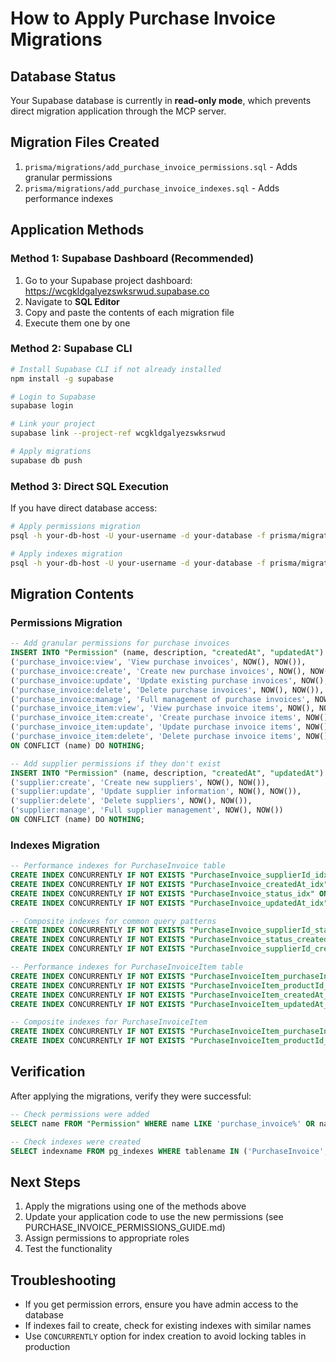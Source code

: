 # How to Apply Purchase Invoice Migrations

## Database Status
Your Supabase database is currently in **read-only mode**, which prevents direct migration application through the MCP server.

## Migration Files Created
1. `prisma/migrations/add_purchase_invoice_permissions.sql` - Adds granular permissions
2. `prisma/migrations/add_purchase_invoice_indexes.sql` - Adds performance indexes

## Application Methods

### Method 1: Supabase Dashboard (Recommended)
1. Go to your Supabase project dashboard: https://wcgkldgalyezswksrwud.supabase.co
2. Navigate to **SQL Editor**
3. Copy and paste the contents of each migration file
4. Execute them one by one

### Method 2: Supabase CLI
```bash
# Install Supabase CLI if not already installed
npm install -g supabase

# Login to Supabase
supabase login

# Link your project
supabase link --project-ref wcgkldgalyezswksrwud

# Apply migrations
supabase db push
```

### Method 3: Direct SQL Execution
If you have direct database access:
```bash
# Apply permissions migration
psql -h your-db-host -U your-username -d your-database -f prisma/migrations/add_purchase_invoice_permissions.sql

# Apply indexes migration
psql -h your-db-host -U your-username -d your-database -f prisma/migrations/add_purchase_invoice_indexes.sql
```

## Migration Contents

### Permissions Migration
```sql
-- Add granular permissions for purchase invoices
INSERT INTO "Permission" (name, description, "createdAt", "updatedAt") VALUES
('purchase_invoice:view', 'View purchase invoices', NOW(), NOW()),
('purchase_invoice:create', 'Create new purchase invoices', NOW(), NOW()),
('purchase_invoice:update', 'Update existing purchase invoices', NOW(), NOW()),
('purchase_invoice:delete', 'Delete purchase invoices', NOW(), NOW()),
('purchase_invoice:manage', 'Full management of purchase invoices', NOW(), NOW()),
('purchase_invoice_item:view', 'View purchase invoice items', NOW(), NOW()),
('purchase_invoice_item:create', 'Create purchase invoice items', NOW(), NOW()),
('purchase_invoice_item:update', 'Update purchase invoice items', NOW(), NOW()),
('purchase_invoice_item:delete', 'Delete purchase invoice items', NOW(), NOW())
ON CONFLICT (name) DO NOTHING;

-- Add supplier permissions if they don't exist
INSERT INTO "Permission" (name, description, "createdAt", "updatedAt") VALUES
('supplier:create', 'Create new suppliers', NOW(), NOW()),
('supplier:update', 'Update supplier information', NOW(), NOW()),
('supplier:delete', 'Delete suppliers', NOW(), NOW()),
('supplier:manage', 'Full supplier management', NOW(), NOW())
ON CONFLICT (name) DO NOTHING;
```

### Indexes Migration
```sql
-- Performance indexes for PurchaseInvoice table
CREATE INDEX CONCURRENTLY IF NOT EXISTS "PurchaseInvoice_supplierId_idx" ON "PurchaseInvoice"("supplierId");
CREATE INDEX CONCURRENTLY IF NOT EXISTS "PurchaseInvoice_createdAt_idx" ON "PurchaseInvoice"("createdAt");
CREATE INDEX CONCURRENTLY IF NOT EXISTS "PurchaseInvoice_status_idx" ON "PurchaseInvoice"("status");
CREATE INDEX CONCURRENTLY IF NOT EXISTS "PurchaseInvoice_updatedAt_idx" ON "PurchaseInvoice"("updatedAt");

-- Composite indexes for common query patterns
CREATE INDEX CONCURRENTLY IF NOT EXISTS "PurchaseInvoice_supplierId_status_idx" ON "PurchaseInvoice"("supplierId", "status");
CREATE INDEX CONCURRENTLY IF NOT EXISTS "PurchaseInvoice_status_createdAt_idx" ON "PurchaseInvoice"("status", "createdAt");
CREATE INDEX CONCURRENTLY IF NOT EXISTS "PurchaseInvoice_supplierId_createdAt_idx" ON "PurchaseInvoice"("supplierId", "createdAt");

-- Performance indexes for PurchaseInvoiceItem table
CREATE INDEX CONCURRENTLY IF NOT EXISTS "PurchaseInvoiceItem_purchaseInvoiceId_idx" ON "PurchaseInvoiceItem"("purchaseInvoiceId");
CREATE INDEX CONCURRENTLY IF NOT EXISTS "PurchaseInvoiceItem_productId_idx" ON "PurchaseInvoiceItem"("productId");
CREATE INDEX CONCURRENTLY IF NOT EXISTS "PurchaseInvoiceItem_createdAt_idx" ON "PurchaseInvoiceItem"("createdAt");
CREATE INDEX CONCURRENTLY IF NOT EXISTS "PurchaseInvoiceItem_updatedAt_idx" ON "PurchaseInvoiceItem"("updatedAt");

-- Composite indexes for PurchaseInvoiceItem
CREATE INDEX CONCURRENTLY IF NOT EXISTS "PurchaseInvoiceItem_purchaseInvoiceId_productId_idx" ON "PurchaseInvoiceItem"("purchaseInvoiceId", "productId");
CREATE INDEX CONCURRENTLY IF NOT EXISTS "PurchaseInvoiceItem_productId_createdAt_idx" ON "PurchaseInvoiceItem"("productId", "createdAt");
```

## Verification
After applying the migrations, verify they were successful:

```sql
-- Check permissions were added
SELECT name FROM "Permission" WHERE name LIKE 'purchase_invoice%' OR name LIKE 'supplier:%';

-- Check indexes were created
SELECT indexname FROM pg_indexes WHERE tablename IN ('PurchaseInvoice', 'PurchaseInvoiceItem') AND schemaname = 'public';
```

## Next Steps
1. Apply the migrations using one of the methods above
2. Update your application code to use the new permissions (see PURCHASE_INVOICE_PERMISSIONS_GUIDE.md)
3. Assign permissions to appropriate roles
4. Test the functionality

## Troubleshooting
- If you get permission errors, ensure you have admin access to the database
- If indexes fail to create, check for existing indexes with similar names
- Use `CONCURRENTLY` option for index creation to avoid locking tables in production
